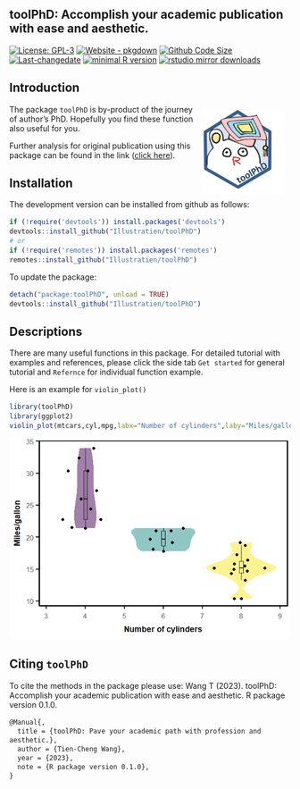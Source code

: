 
<!-- README.md is generated from README.Rmd. Please edit that file -->
<!-- <img src="https://raw.githubusercontent.com/Illustratien/toolPhD/master/inst/extdata/toolPhD.png" align="right" alt="logo" width="200" height = "200" style = "padding: 10px; border: none; float: right;"> -->

## toolPhD: Accomplish your academic publication with ease and aesthetic.

<!-- Version : [0.1.0](https://illustratien.github.io/toolPhD/articles/toolPhD.html#version-history); -->
<!-- badges: start -->

[![License:
GPL-3](https://img.shields.io/badge/License-GPL3-orange)](https://www.r-project.org/Licenses/)
[![Website -
pkgdown](https://img.shields.io/badge/website-tutorial-green)](https://illustratien.github.io/toolPhD/articles/toolPhD.html)
[![Github Code
Size](https://img.shields.io/github/languages/code-size/Illustratien/toolPhD.svg)](https://github.com/Illustratien/toolPhD)
[![Last-changedate](https://img.shields.io/badge/last%20change-2023--11--15-yellowgreen.svg)](https://github.com/Illustratien/toolPhD/commits/master)
[![minimal R
version](https://img.shields.io/badge/R%3E%3D-3.5.0-6666ff.svg?logo=R)](https://cran.r-project.org/)
[![rstudio mirror
downloads](https://cranlogs.r-pkg.org/badges/grand-total/toolPhD?color=green)](https://CRAN.R-project.org/package=toolPhD)
<!-- [![Codecov test coverage](https://codecov.io/gh/Illustratien/toolPhD/branch/master/graph/badge.svg)](https://app.codecov.io/gh/Illustratien/toolPhD?branch=master) -->
<!-- [![.](https://raw.githubusercontent.com/vitr/google-analytics-beacon/master/static/badge-flat.gif)](https://github.com/Illustratien/google-analytics-beacon) -->

<!-- badges: end -->
<!-- ## Description -->
<!-- Here provide you functions for table formatting, plots and statistical analysis. Make your academic life easier, consistent and reproducible. -->
<!-- Here provide you functions for table formatting, plots and statistical analysis. Make your academic life easier, consistent and reproducible. -->
<!-- Here provide you functions for table formatting, plots and statistical analysis. Make your academic life easier, consistent and reproducible. There are functions in this package. -->
<!-- This RNA -->
<!-- NA -->
<!-- NA -->
<!-- NA -->
<!-- NA -->
<!-- NA -->

## Introduction

<img src="https://raw.githubusercontent.com/Illustratien/toolPhD/master/docs/toolPhD.png" align="right" alt="logo" width="150" height = "150" style = "padding: 10px; border: none; float: right;">

The package `toolPhD` is by-product of the journey of author’s PhD.
Hopefully you find these function also useful for you.

Further analysis for original publication using this package can be
found in the link ([click
here](https://github.com/Illustratien/Wang_2023_TAAG)).

## Installation

<!-- The package can be installed from CRAN as follows: -->
<!-- ```{r, eval=FALSE} -->
<!-- install.packages('toolPhD', dependencies=TRUE) -->
<!-- ``` -->

The development version can be installed from github as follows:

``` r
if (!require('devtools')) install.packages('devtools')
devtools::install_github("Illustratien/toolPhD")
# or
if (!require('remotes')) install.packages('remotes')
remotes::install_github("Illustratien/toolPhD")
```

To update the package:

``` r
detach("package:toolPhD", unload = TRUE)
devtools::install_github("Illustratien/toolPhD")
```

## Descriptions

There are many useful functions in this package. For detailed tutorial
with examples and references, please click the side tab `Get started`
for general tutorial and `Refernce` for individual function example.

Here is an example for `violin_plot()`

``` r
library(toolPhD)
library(ggplot2)
violin_plot(mtcars,cyl,mpg,labx="Number of cylinders",laby="Miles/gallon")
```

![](man/figures/unnamed-chunk-5-1.png)<!-- --> <!-- ## What's new -->
<!-- To know whats new in this version type: -->

<!-- ```{r, eval=FALSE} -->
<!-- news(package='toolPhD') -->
<!-- ``` -->

## Citing `toolPhD`

To cite the methods in the package please use: Wang T (2023). toolPhD:
Accomplish your academic publication with ease and aesthetic. R package
version 0.1.0.

    @Manual{,
      title = {toolPhD: Pave your academic path with profession and aesthetic.},
      author = {Tien-Cheng Wang},
      year = {2023},
      note = {R package version 0.1.0},
    }

<!-- # ```{r, echo = FALSE} -->
<!-- # detach("package:toolPhD", unload=TRUE) -->
<!-- # suppressPackageStartupMessages(library(toolPhD)) -->
<!-- # cit <- citation("toolPhD") -->
<!-- # yr <- format(Sys.Date(), "%Y") -->
<!-- # cit[1]$year <- yr -->
<!-- # oc <- class(cit) -->
<!-- #  -->
<!-- # cit <- unclass(cit) -->
<!-- # attr(cit[[1]],"textVersion") <- gsub("\\(\\)", -->
<!-- #                                      paste("\\(", yr, "\\)", sep = ""), -->
<!-- #                                      attr(cit[[1]],"textVersion")) -->
<!-- # class(cit) <- oc -->
<!-- # cit -->
<!-- ``` -->
